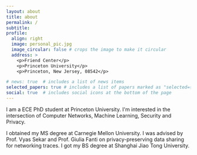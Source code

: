 ```yaml
---
layout: about
title: about
permalink: /
subtitle: 
profile:
  align: right
  image: personal_pic.jpg
  image_circular: false # crops the image to make it circular
  address: >
    <p>Friend Center</p>
    <p>Princeton University</p>
    <p>Princeton, New Jersey, 08542</p>

# news: true  # includes a list of news items
selected_papers: true # includes a list of papers marked as "selected={true}"
social: true  # includes social icons at the bottom of the page
---
```


I am a ECE PhD student at Princeton University. I'm interested in the intersection of Computer Networks, Machine Learning, Security and Privacy.

I obtained my MS degree at Carnegie Mellon University. I was advised by Prof. Vyas Sekar and Prof. Giulia Fanti on privacy-preserving data sharing for networking traces. I got my BS degree at Shanghai Jiao Tong University.

